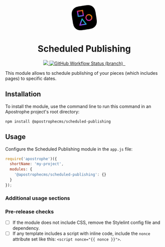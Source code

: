 <div align="center">
  <img src="https://raw.githubusercontent.com/apostrophecms/apostrophe/main/logo.svg" alt="ApostropheCMS logo" width="80" height="80">

  <h1>Scheduled Publishing</h1>
  <p>
    <a aria-label="Apostrophe logo" href="https://v3.docs.apostrophecms.org">
      <img src="https://img.shields.io/badge/MADE%20FOR%20Apostrophe%203-000000.svg?style=for-the-badge&logo=Apostrophe&labelColor=6516dd">
    </a>
    <a aria-label="Test status" href="https://github.com/apostrophecms/apostrophe/actions">
      <img alt="GitHub Workflow Status (branch)" src="https://img.shields.io/github/workflow/status/apostrophecms/apostrophe/Tests/main?label=Tests&labelColor=000000&style=for-the-badge">
    </a>
    <a aria-label="Join the community on Discord" href="http://chat.apostrophecms.org">
      <img alt="" src="https://img.shields.io/discord/517772094482677790?color=5865f2&label=Join%20the%20Discord&logo=discord&logoColor=fff&labelColor=000&style=for-the-badge&logoWidth=20">
    </a>
    <a aria-label="License" href="https://github.com/apostrophecms/module-template/blob/main/LICENSE.md">
      <img alt="" src="https://img.shields.io/static/v1?style=for-the-badge&labelColor=000000&label=License&message=MIT&color=3DA639">
    </a>
  </p>
</div>

This module allows to schedule publishing of your pieces (which includes pages) to specific dates.

## Installation

To install the module, use the command line to run this command in an Apostrophe project's root directory:

```
npm install @apostrophecms/scheduled-publishing
```

## Usage

Configure the Scheduled Publishing module in the `app.js` file:

```javascript
require('apostrophe')({
  shortName: 'my-project',
  modules: {
    '@apostrophecms/scheduled-publishing': {}
  }
});
```

### Additional usage sections

### Pre-release checks

- [ ] If the module does not include CSS, remove the Stylelint config file and dependency.
- [ ] If any template includes a script with inline code, include the `nonce` attribute set like this: `<script nonce="{{ nonce }}">`.
